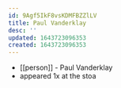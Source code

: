 ```yaml
---
id: 9Agf5IkF8vsKDMFBZZlLV
title: Paul Vanderklay
desc: ''
updated: 1643723096353
created: 1643723096353
---
```



- [[person]] - Paul Vanderklay
- appeared 1x at the stoa
